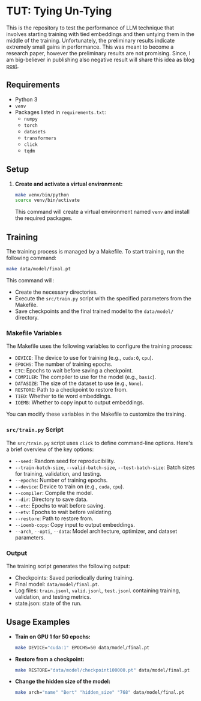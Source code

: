 # TUT: Tying Un-Tying

This is the repository to test the performance of LLM technique that involves starting training with tied embeddings and then untying them in the middle of the training. Unfortunately, the preliminary results indicate extremely small gains in performance. This was meant to become a research paper, however the preliminary results are not promising. Since, I am big-believer in publishing also negative result will share this idea as blog [post](https://f14-bertolotti.github.io/posts/06-03-25-tut/index.html). 

## Requirements

* Python 3
* `venv`
* Packages listed in `requirements.txt`:
    * `numpy`
    * `torch`
    * `datasets`
    * `transformers`
    * `click`
    * `tqdm`

## Setup

1.  **Create and activate a virtual environment:**

    ```bash
    make venv/bin/python
    source venv/bin/activate
    ```

    This command will create a virtual environment named `venv` and install the required packages.

## Training

The training process is managed by a Makefile. To start training, run the following command:

```bash
make data/model/final.pt
```

This command will:

* Create the necessary directories.
* Execute the `src/train.py` script with the specified parameters from the Makefile.
* Save checkpoints and the final trained model to the `data/model/` directory.

### Makefile Variables

The Makefile uses the following variables to configure the training process:

* `DEVICE`: The device to use for training (e.g., `cuda:0`, `cpu`).
* `EPOCHS`: The number of training epochs.
* `ETC`: Epochs to wait before saving a checkpoint.
* `COMPILER`: The compiler to use for the model (e.g., `basic`).
* `DATASIZE`: The size of the dataset to use (e.g., `None`).
* `RESTORE`: Path to a checkpoint to restore from.
* `TIED`: Whether to tie word embeddings.
* `IOEMB`: Whether to copy input to output embeddings.

You can modify these variables in the Makefile to customize the training.

### `src/train.py` Script

The `src/train.py` script uses `click` to define command-line options. Here's a brief overview of the key options:

* `--seed`: Random seed for reproducibility.
* `--train-batch-size`, `--valid-batch-size`, `--test-batch-size`: Batch sizes for training, validation, and testing.
* `--epochs`: Number of training epochs.
* `--device`: Device to train on (e.g., `cuda`, `cpu`).
* `--compiler`: Compile the model.
* `--dir`: Directory to save data.
* `--etc`: Epochs to wait before saving.
* `--etv`: Epochs to wait before validating.
* `--restore`: Path to restore from.
* `--ioemb-copy`: Copy input to output embeddings.
* `--arch`, `--opti`, `--data`: Model architecture, optimizer, and dataset parameters.

### Output

The training script generates the following output:

* Checkpoints: Saved periodically during training.
* Final model: `data/model/final.pt`.
* Log files: `train.jsonl`, `valid.jsonl`, `test.jsonl` containing training, validation, and testing metrics.
* state.json: state of the run.

## Usage Examples

* **Train on GPU 1 for 50 epochs:**

    ```bash
    make DEVICE="cuda:1" EPOCHS=50 data/model/final.pt
    ```

* **Restore from a checkpoint:**

    ```bash
    make RESTORE="data/model/checkpoint100000.pt" data/model/final.pt
    ```

* **Change the hidden size of the model:**

    ```bash
    make arch="name" "Bert" "hidden_size" "768" data/model/final.pt
    ```

